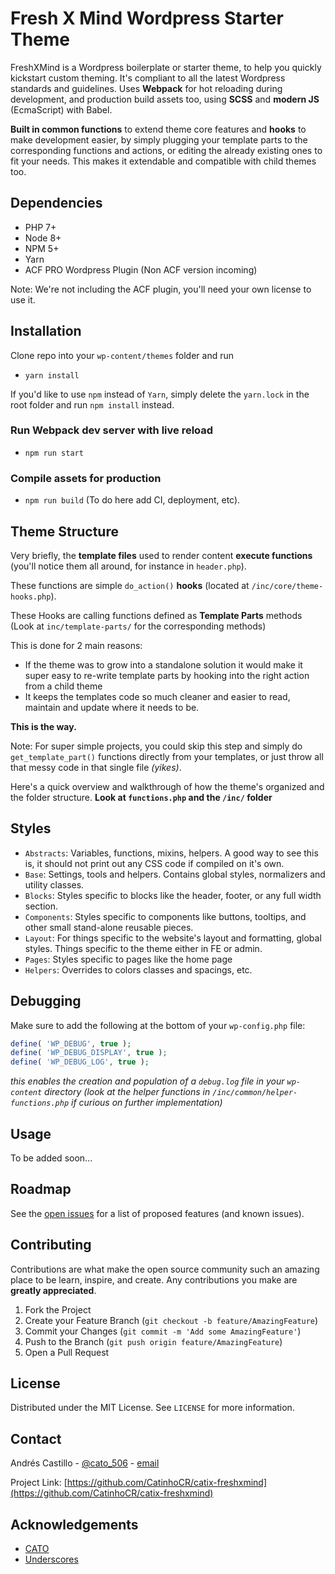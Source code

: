 # Fresh X Mind Wordpress Starter Theme

FreshXMind is a Wordpress boilerplate or starter theme, to help you quickly kickstart custom theming. It's compliant to all the latest Wordpress standards and guidelines. Uses **Webpack** for hot reloading during development, and production build assets too, using **SCSS** and **modern JS** (EcmaScript) with Babel.

**Built in common functions** to extend theme core features and **hooks** to make development easier, by simply plugging your template parts to the corresponding functions and actions, or editing the already existing ones to fit your needs. This makes it extendable and compatible with child themes too.

## Dependencies

- PHP 7+
- Node 8+
- NPM 5+
- Yarn
- ACF PRO Wordpress Plugin (Non ACF version incoming)

Note: We're not including the ACF plugin, you'll need your own license to use it.

## Installation

Clone repo into your `wp-content/themes` folder and run

- `yarn install`

If you'd like to use `npm` instead of `Yarn`, simply delete the `yarn.lock` in the root folder and run `npm install` instead.

### Run Webpack dev server with live reload

- `npm run start`

### Compile assets for production

- `npm run build` (To do here add CI, deployment, etc).

## Theme Structure

Very briefly, the **template files** used to render content **execute functions** (you'll notice them all around, for instance in `header.php`).

These functions are simple `do_action()` **hooks** (located at `/inc/core/theme-hooks.php`).

These Hooks are calling functions defined as **Template Parts** methods (Look at `inc/template-parts/` for the corresponding methods)

This is done for 2 main reasons:

- If the theme was to grow into a standalone solution it would make it super easy to re-write template parts by hooking into the right action from a child theme
- It keeps the templates code so much cleaner and easier to read, maintain and update where it needs to be.

**This is the way.**

Note: For super simple projects, you could skip this step and simply do `get_template_part()` functions directly from your templates, or just throw all that messy code in that single file _(yikes)_.

Here's a quick overview and walkthrough of how the theme's organized and the folder structure. **Look at `functions.php` and the `/inc/` folder**

## Styles

- `Abstracts`: Variables, functions, mixins, helpers. A good way to see this is, it should not print out any CSS code if compiled on it's own.
- `Base`: Settings, tools and helpers. Contains global styles, normalizers and utility classes.
- `Blocks`: Styles specific to blocks like the header, footer, or any full width section.
- `Components`: Styles specific to components like buttons, tooltips, and other small stand-alone reusable pieces.
- `Layout`: For things specific to the website's layout and formatting, global styles. Things specific to the theme either in FE or admin.
- `Pages`: Styles specific to pages like the home page
- `Helpers`: Overrides to colors classes and spacings, etc.

## Debugging

Make sure to add the following at the bottom of your `wp-config.php` file:

```php
define( 'WP_DEBUG', true );
define( 'WP_DEBUG_DISPLAY', true );
define( 'WP_DEBUG_LOG', true );
```

_this enables the creation and population of a `debug.log` file in your `wp-content` directory (look at the helper functions in `/inc/common/helper-functions.php` if curious on further implementation)_

<!-- USAGE EXAMPLES -->
## Usage

To be added soon...
<!-- Use this space to show useful examples of how a project can be used. Additional screenshots, code examples and demos work well in this space. You may also link to more resources.

_For more examples, please refer to the [Documentation](https://cato506.com/freshxmind)_
-->

<!-- ROADMAP -->
## Roadmap

See the [open issues](https://github.com/CatinhoCR/catix-freshxmind/issues) for a list of proposed features (and known issues).

<!-- CONTRIBUTING -->
## Contributing

Contributions are what make the open source community such an amazing place to be learn, inspire, and create. Any contributions you make are **greatly appreciated**.

1. Fork the Project
2. Create your Feature Branch (`git checkout -b feature/AmazingFeature`)
3. Commit your Changes (`git commit -m 'Add some AmazingFeature'`)
4. Push to the Branch (`git push origin feature/AmazingFeature`)
5. Open a Pull Request

<!-- LICENSE -->
## License

Distributed under the MIT License. See `LICENSE` for more information.

<!-- CONTACT -->
## Contact

Andrés Castillo - [@cato_506](https://twitter.com/cato_506) - [email](mailto:hello@cato506.com?subject=[GitHub]%20FreshX%20Mind%20-)

Project Link: [https://github.com/CatinhoCR/catix-freshxmind](https://github.com/CatinhoCR/catix-freshxmind)

<!-- ACKNOWLEDGEMENTS -->
## Acknowledgements

- [CATO](https://cato506.com)
- [Underscores](https://underscores.me/)
